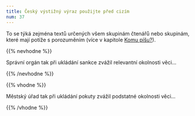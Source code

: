 ```yaml
---
title: Český výstižný výraz použijte před cizím
num: 37
---
```

To se týká zejména textů určených všem skupinám čtenářů nebo skupinám, které mají potíže s porozuměním (více v kapitole [Komu píšu?](https://www.ochrance.cz/srozumitelne/co-a-komu/)).

{{% nevhodne %}}

Správní orgán tak při ukládání sankce zvážil relevantní okolnosti věci…

{{% /nevhodne %}}

{{% vhodne %}}

Městský úřad tak při ukládání pokuty zvážil podstatné okolnosti věci…

{{% /vhodne %}}